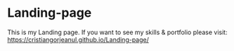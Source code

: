 # Landing-page
This is my Landing page. If you want to see my skills & portfolio please visit: https://cristiangorjeanul.github.io/Landing-page/
